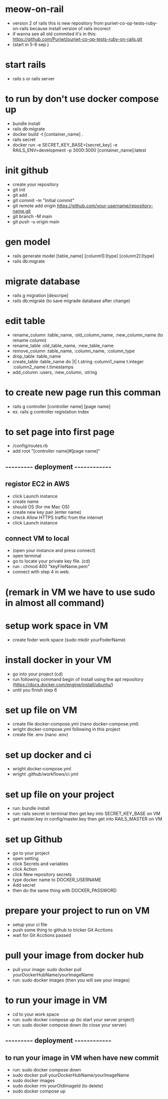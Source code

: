 # meow-on-rail
- version 2 of rails this is new repository from puriwt-co-op-tests-ruby-on-rails because install version of rails incorect
- if wanna see all old commited it's in this: https://github.com/Puriwt/puriwt-co-op-tests-ruby-on-rails.git
- (start in 5-6 sep.)

# start rails 
- rails s or rails server

# to run by don't use docker compose up
- bundle install
- rails db:migrate 
- docker build -t [container_name] .
- rails secret
- docker run -e SECRET_KEY_BASE=[secret_key] -e RAILS_ENV=development -p 3000:3000 [container_name]:latest

# init github
- create your repository 
- git init
- git add .
- git commit -m "Initial commit"
- git remote add origin https://github.com/your-username/repository-name.git
- git branch -M main
- git push -u origin main

# gen model
- rails generate model [table_name] [colunm1]:[type] [colunm2]:[type]
- rails db:migrate

# migrate database
- rails g migration [descripe]
- rails db:migrate (to save migrade database after change)

# edit table
- rename_column :table_name, :old_column_name, :new_column_name (to rename column)
- rename_table :old_table_name, :new_table_name
- remove_column :table_name, :column_name, :column_type
- drop_table :table_name
- create_table :table_name do |t|
    t.string :column1_name
    t.integer :column2_name
    t.timestamps
- add_column :users, :new_column, :string

# to create new page run this comman
- rails g controller [controller name] [page name]
- ex. rails g controller registation index

# to set page into first page 
- /config/routes.rb
- add root "[controller name]#[page name]"

## --------- deployment ------------

## registor EC2 in AWS
- click Launch instance
- create name
- should OS (for me Mac OS)
- create new key pair (enter name)
- check Allow HTTPS traffic from the internet
- click Launch instance

## connect VM to local
- (open your instance and press connect)
- open terminal
- go to locate your private key file. (cd)
- run : chmod 400 "keyFileName.pem"
- connect with step 4 in web.

# (remark in VM we have to use sudo in almost all command) #

# setup work space in VM
- create foder work space (sudo mkdir yourFoderName)

# install docker in your VM
- go into your project (cd)
- run following command begin of Install using the apt repository (https://docs.docker.com/engine/install/ubuntu/)
- until you finish step 6

# set up file on VM
- create file docker-compose.yml (nano docker-compose.yml)
- wright docker-compose.yml following in this project
- create file .env (nano .env)

# set up docker and ci
- wright docker-compose.yml
- wright .github/workflows/ci.yml

# set up file on your project
- run: bundle install
- run: rails secret in terminal then get key into SECRET_KEY_BASE on VM
- get master.key in config/master.key then get into RAILS_MASTER on VM

# set up Github
- go to your project
- open setting
- click Secrets and variables
- click Action
- click New repository secrets
- type docker name to DOCKER_USERNAME
- Add secret
- then do the same thing with DOCKER_PASSWORD

# prepare your project to run on VM
- setup your ci file
- push some thing to github to tricker Git Acctions
- wait for Git Acctions passed

# pull your image from docker hub
- pull your image: sudo docker pull yourDockerHubName/yourImageName
- run: sudo docker images (then you will see your images)

# to run your image in VM
- cd to your work space
- run: sudo docker compose up (to start your server project)
- run: sudo docker compose down (to close your server)

## --------- deployment ------------

## to run your image in VM when have new commit
- run: sudo docker compose down
- sudo docker pull yourDockerHubName/yourImageName
- sudo docker images 
- sudo docker rmi yourOldImageId (to delete)
- sudo docker compose up